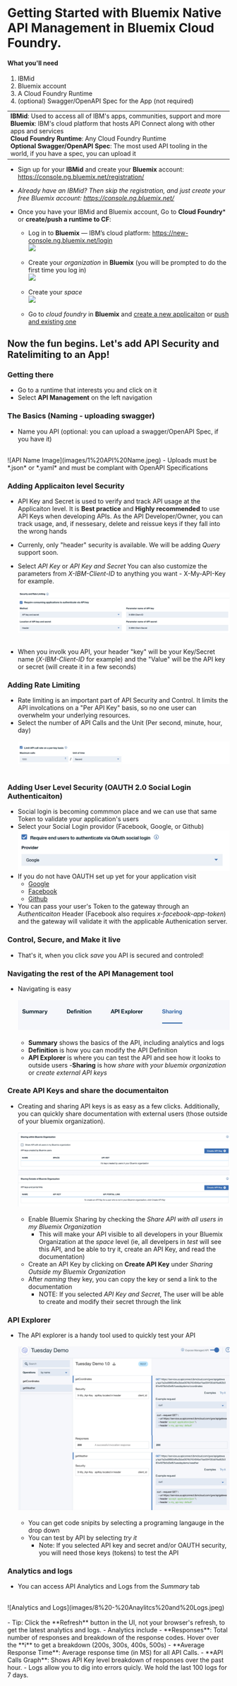 # Getting Started with Bluemix Native API Management in Bluemix Cloud Foundry. 

#### What you'll need
1. IBMid
2. Bluemix account
3. A Cloud Foundry Runtime 
4. (optional) Swagger/OpenAPI Spec for the App (not required) 


<table>
  <tr>
  <td>
  <b>IBMid</b>: Used to access all of IBM's apps, communities, support and more
    <br>
    <b>Bluemix</b>: IBM's cloud platform that hosts API Connect along with other apps and services<br>
    <b>Cloud Foundry Runtime</b>: Any Cloud Foundry Runtime <br>
    <b>Optional Swagger/OpenAPI Spec</b>: The most used API tooling in the world, if you have a spec, you can upload it 
    
  </table>  
  
- Sign up for your **IBMid** and create your **Bluemix** account: https://console.ng.bluemix.net/registration/

- _Already have an IBMid? Then skip the registration, and just create your free Bluemix account:_ _https://console.ng.bluemix.net/_  


- Once you have your IBMid and Bluemix account, Go to **Cloud Foundry*** or **create/push a runtime to CF**:
  - Log in to **Bluemix** — IBM’s cloud platform: https://new-console.ng.bluemix.net/login  
  ![](https://github.com/ibm-apiconnect/getting-started/blob/master/bluemix/0-prereq/images/prereqs-1.png)  

  - Create your _organization_ in **Bluemix** (you will be prompted to do the first time you log in)  
  ![](https://github.com/ibm-apiconnect/getting-started/blob/master/bluemix/0-prereq/images/prereqs-2.png)
  - Create your _space_  
  ![](https://github.com/ibm-apiconnect/getting-started/blob/master/bluemix/0-prereq/images/prereqs-3.png)
   - Go to _cloud foundry_ in **Bluemix** and [create a new applicaiton](https://console.ng.bluemix.net/docs/cli/plugins/bluemix_admin/index.html#clicreupbuildpack) or [push and existing one]( https://console.ng.bluemix.net/docs/starters/install_cli.html)  

## Now the fun begins.  Let's add API Security and Ratelimiting to an App!
### Getting there
- Go to a runtime that interests you and click on it
- Select **API Management** on the left navigation


### The Basics (Naming - uploading swagger)
- Name you API (optional: you can upload a swagger/OpenAPI Spec, if you have it) 
<br /> 
![API Name Image](images/1%20API%20Name.jpeg)
- Uploads must be *.json* or *.yaml* and must be complant with OpenAPI Specifications
 
### Adding Applicaiton level Security
 - API Key and Secret is used to verify and track API usage at the Applicaiton level.  It is **Best practice** and **Highly recommended** to use API Keys when developing APIs.  As the API Developer/Owner, you can track usage, and, if nessesary, delete and reissue keys if they fall into the wrong hands
- Currenly, only "header" security is available.  We will be adding *Query* support soon.  

- Select *API Key* or *API Key and Secret*  You can also customize the parameters from *X-IBM-Client-ID* to anything you want - X-My-API-Key for example.
<br /> <br /> 
![API Key Image](images/2%20Security.jpeg)
<br /> <br /> 
- When you involk you API, your header "key" will be your Key/Secret name (*X-IBM-Client-ID* for example) and the "Value" will be the API key or secret (will create it in a few seconds)

### Adding Rate Limiting
- Rate limiting is an important part of API Security and Control.  It limits the API involcations on a "Per API Key" basis, so no one user can overwhelm your underlying resources. 
- Select the number of API Calls and the Unit (Per second, minute, hour, day)
<br /> <br />
 ![API Key Image](images/3%20rate%20limiting.jpeg)
 <br /> <br />

### Adding User Level Security (OAUTH 2.0 Social Login Authenticaiton)
- Social login is becoming commmon place and we can use that same Token to validate your application's users
- Select your Social Login providor (Facebook, Google, or Github)
    ![API Key Image](images/4%20OAUTH.jpeg)
- If you do not have OAUTH set up yet for your application visit
    - [Google](https://developers.google.com/identity/sign-in/web/sign-in)
    - [Facebook](https://developers.facebook.com/docs/facebook-login)
    - [Github](https://developer.github.com/apps/building-integrations/setting-up-and-registering-oauth-apps/)
- You can pass your user's Token to the gateway through an *Authenticaiton* Header (Facebook also requires *x-facebook-app-token*) and the gateway will validate it with the applicable Authenication server. 

### Control, Secure, and Make it live
- That's it, when you click *save* you API is secured and controled!  

### Navigating the rest of the API Management tool
- Navigating is easy
<br /> <br /> 
![API Key Image](images/5%20Menu%20bar.jpeg) <br /> <br />
    - **Summary** shows the basics of the API, including analytics and logs
    - **Definition** is how you can modify the API Definition
    - **API Explorer** is where you can test the API and see how it looks to outside users
    -**Sharing** is how *share with your bluemix organization* or *create external API keys* 

### Create API Keys and share the documentaiton
- Creating and sharing API keys is as easy as a few clicks.  Additionally, you can quickly share documentation with external users (those outside of your bluemix organization). 
<br /> <br />
![Sharing Image](images/Sharing.jpeg) <br /> <br />
    - Enable Bluemix Sharing by checking the *Share API with all users in my Bluemix Organization*
        - This will make your API visible to all developers in your Bluemix Organization at the *space* level (ie, all develpers in *test* will see this API, and be able to try it, create an API Key, and read the documentation)
    - Create an API Key by clicking on **Create API Key** under *Sharing Outside my Bluemix Organization*
    - After *naming* they key, you can copy the key or send a link to the documentation 
        - NOTE: If you selected *API Key and Secret*, The user will be able to create and modify their secret through the link

### API Explorer
- The API explorer is a handy tool used to quickly test your API <br /> <br />
![API Explorer](images/6%20API%20Explorer.jpeg) <br /> <br />
    - You can get code snipits by selecting a programing langauge in the drop down 
    - You can test by API by selecting *try it* 
        - Note: If you selected API key and secret and/or OAUTH security, you will need those keys (tokens) to test the API

### Analytics and logs
- You can access API Analytics and Logs from the *Summary* tab
<br />
![Analytics and Logs](images/8%20-%20Anaylitcs%20and%20Logs.jpeg) 
<br />  <br />
 - Tip: Click the **Refresh** button in the UI, not your browser's refresh, to get the latest analytics and logs. 
    - Analytics include
        - **Responses**: Total number of responses and breakdown of the response codes.  Hover over the **i** to get a breakdown (200s, 300s, 400s, 500s)
        - **Average Response Time**: Average response time (in MS) for all API Calls. 
        - **API Calls Graph**: Shows API Key level breakdown of responses over the past hour.
    - Logs allow you to dig into errors quicly.  We hold the last 100 logs for 7 days.  



